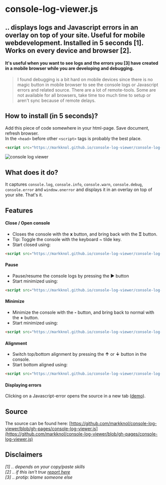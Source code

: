 console-log-viewer.js
==================

## .. displays logs and Javascript errors in an overlay on top of your site. Useful for mobile webdevelopment. Installed in 5 seconds [1]. Works on every device and browser [2].

#### It's useful when you want to see logs and the errors you [3] have created in a mobile browser while you are developing and debugging. 

> I found debugging is a bit hard on mobile devices since there is no magic button in mobile browser to see the console logs or Javascript errors and related source. There are a lot of remote-tools. Some are not available for all browsers, take time too much time to setup or aren't sync because of remote delays. 

## How to install (in 5 seconds)?

Add this piece of code somewhere in your html-page. Save document, refresh browser.  
In the `<head>` before other `<script>` tags is probably the best place.
    
```html
<script src="https://markknol.github.io/console-log-viewer/console-log-viewer.js"></script>
```

<img src="http://dump.stroep.nl/console-log-viewer.gif?v=4" alt="console log viewer"/>

## What does it do?

It captures `console.log`, `console.info`, `console.warn`, `console.debug`, `console.error` and `window.onerror` and displays it in an overlay on top of your site. That's it. 

## Features

#### Close / Open console
* Closes the console with the **x** button, and bring back with the **&Xi;** button. 
* Tip: Toggle the console with the keyboard ~ tilde key.
* Start closed using:

```html
<script src="https://markknol.github.io/console-log-viewer/console-log-viewer.js?closed=true"></script>
```

#### Pause
* Pause/resume the console logs by pressing the ► button
* Start minimized using:

```html
<script src="https://markknol.github.io/console-log-viewer/console-log-viewer.js?log_enabled=false"></script>
```

#### Minimize
* Minimize the console with the **-** button, and bring back to normal with the **+** button.
* Start minimized using:

```html
<script src="https://markknol.github.io/console-log-viewer/console-log-viewer.js?minimized=true"></script>
```

#### Alignment
* Switch top/bottom alignment by pressing the **&uarr;** or **&darr;** button in the console. 
* Start bottom aligned using:

```html
<script src="https://markknol.github.io/console-log-viewer/console-log-viewer.js?align=bottom"></script>
```

#### Displaying errors
Clicking on a Javascript-error opens the source in a new tab (<a href="https://twitter.com/mknol/status/529937001563553792">demo</a>). 
## Source

The source can be found here: 
[https://github.com/markknol/console-log-viewer/blob/gh-pages/console-log-viewer.js](https://github.com/markknol/console-log-viewer/blob/gh-pages/console-log-viewer.js)

## Disclaimers
  
_[1] .. depends on your copy/paste skills_  
_[2] .. if this isn't true [report here](https://github.com/markknol/console-log-viewer/issues)_  
_[3] .. protip: blame someone else_  

